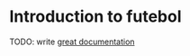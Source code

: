 # Introduction to futebol

TODO: write [great documentation](http://jacobian.org/writing/what-to-write/)
